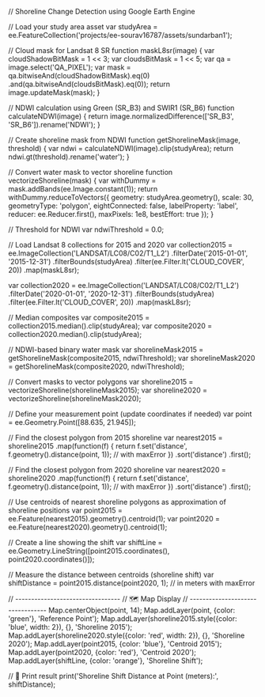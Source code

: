 // Shoreline Change Detection using Google Earth Engine

// Load your study area asset
var studyArea = ee.FeatureCollection('projects/ee-sourav16787/assets/sundarban1');

// Cloud mask for Landsat 8 SR
function maskL8sr(image) {
  var cloudShadowBitMask = 1 << 3;
  var cloudsBitMask = 1 << 5;
  var qa = image.select('QA_PIXEL');
  var mask = qa.bitwiseAnd(cloudShadowBitMask).eq(0)
               .and(qa.bitwiseAnd(cloudsBitMask).eq(0));
  return image.updateMask(mask);
}

// NDWI calculation using Green (SR_B3) and SWIR1 (SR_B6)
function calculateNDWI(image) {
  return image.normalizedDifference(['SR_B3', 'SR_B6']).rename('NDWI');
}

// Create shoreline mask from NDWI
function getShorelineMask(image, threshold) {
  var ndwi = calculateNDWI(image).clip(studyArea);
  return ndwi.gt(threshold).rename('water');
}

// Convert water mask to vector shoreline
function vectorizeShoreline(mask) {
  var withDummy = mask.addBands(ee.Image.constant(1));
  return withDummy.reduceToVectors({
    geometry: studyArea.geometry(),
    scale: 30,
    geometryType: 'polygon',
    eightConnected: false,
    labelProperty: 'label',
    reducer: ee.Reducer.first(),
    maxPixels: 1e8,
    bestEffort: true
  });
}

// Threshold for NDWI
var ndwiThreshold = 0.0;

// Load Landsat 8 collections for 2015 and 2020
var collection2015 = ee.ImageCollection('LANDSAT/LC08/C02/T1_L2')
  .filterDate('2015-01-01', '2015-12-31')
  .filterBounds(studyArea)
  .filter(ee.Filter.lt('CLOUD_COVER', 20))
  .map(maskL8sr);

var collection2020 = ee.ImageCollection('LANDSAT/LC08/C02/T1_L2')
  .filterDate('2020-01-01', '2020-12-31')
  .filterBounds(studyArea)
  .filter(ee.Filter.lt('CLOUD_COVER', 20))
  .map(maskL8sr);

// Median composites
var composite2015 = collection2015.median().clip(studyArea);
var composite2020 = collection2020.median().clip(studyArea);

// NDWI-based binary water mask
var shorelineMask2015 = getShorelineMask(composite2015, ndwiThreshold);
var shorelineMask2020 = getShorelineMask(composite2020, ndwiThreshold);

// Convert masks to vector polygons
var shoreline2015 = vectorizeShoreline(shorelineMask2015);
var shoreline2020 = vectorizeShoreline(shorelineMask2020);

// Define your measurement point (update coordinates if needed)
var point = ee.Geometry.Point([88.635, 21.945]);

// Find the closest polygon from 2015 shoreline
var nearest2015 = shoreline2015
  .map(function(f) {
    return f.set('distance', f.geometry().distance(point, 1));  // with maxError
  })
  .sort('distance')
  .first();

// Find the closest polygon from 2020 shoreline
var nearest2020 = shoreline2020
  .map(function(f) {
    return f.set('distance', f.geometry().distance(point, 1));  // with maxError
  })
  .sort('distance')
  .first();

// Use centroids of nearest shoreline polygons as approximation of shoreline positions
var point2015 = ee.Feature(nearest2015).geometry().centroid(1);
var point2020 = ee.Feature(nearest2020).geometry().centroid(1);

// Create a line showing the shift
var shiftLine = ee.Geometry.LineString([point2015.coordinates(), point2020.coordinates()]);

// Measure the distance between centroids (shoreline shift)
var shiftDistance = point2015.distance(point2020, 1);  // in meters with maxError

// ---------------------------------
// 🗺️ Map Display
// ---------------------------------
Map.centerObject(point, 14);
Map.addLayer(point, {color: 'green'}, 'Reference Point');
Map.addLayer(shoreline2015.style({color: 'blue', width: 2}), {}, 'Shoreline 2015');
Map.addLayer(shoreline2020.style({color: 'red', width: 2}), {}, 'Shoreline 2020');
Map.addLayer(point2015, {color: 'blue'}, 'Centroid 2015');
Map.addLayer(point2020, {color: 'red'}, 'Centroid 2020');
Map.addLayer(shiftLine, {color: 'orange'}, 'Shoreline Shift');

// 📏 Print result
print('Shoreline Shift Distance at Point (meters):', shiftDistance);
